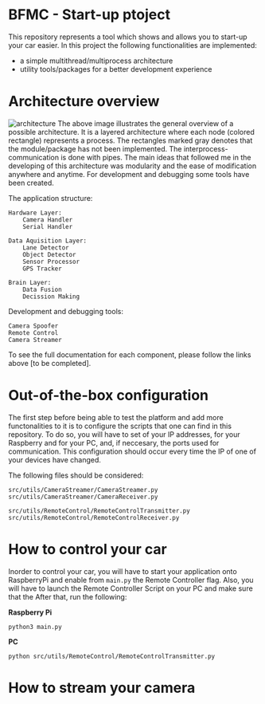 # BFMC - Start-up ptoject

This repository represents a tool which shows and allows you to start-up your car easier. In this project the following functionalities are implemented:
  - a simple multithread/multiprocess architecture 
  - utility tools/packages for a better development experience
  
  
# Architecture overview
![architecture](https://github.com/NandorKilyenBosch/BFMC.Startup.Priv/blob/master/assets/docs/images/generalArchitecture.png)
The above image illustrates the general overview of a possible architecture. It is a layered architecture where each node (colored rectangle) represents a process. The rectangles marked gray denotes that the module/package has not been implemented. The interprocess-communication is done with pipes. The main ideas that followed me in the developing of this architecture was modularity and the ease of modification anywhere and anytime. For development and debugging some tools have been created.

The application structure:

    Hardware Layer:
        Camera Handler
        Serial Handler

    Data Aquisition Layer:
        Lane Detector
        Object Detector
        Sensor Processor
        GPS Tracker

    Brain Layer:
        Data Fusion
        Decission Making
        

Development and debugging tools:

    Camera Spoofer
    Remote Control
    Camera Streamer

To see the full documentation for each component, please follow the links above [to be completed].

# Out-of-the-box configuration

The first step before being able to test the platform and add more functonalities to it is to configure the scripts that one can find in this repository. To do so, you will have to set of your IP addresses, for your Raspberry and for your PC, and, if neccesary, the ports used for communication. This configuration should occur every time the IP of one of your devices have changed.

The following files should be considered:
    
  ```
  src/utils/CameraStreamer/CameraStreamer.py
  src/utils/CameraStreamer/CameraReceiver.py
  
  src/utils/RemoteControl/RemoteControlTransmitter.py
  src/utils/RemoteControl/RemoteControlReceiver.py

  ```
  
# How to control your car
Inorder to control your car, you will have to start your application onto RaspberryPi and enable from `main.py` the Remote Controller flag. Also, you will have to launch the Remote Controller Script on your PC and make sure that the
After that, run the following:

**Raspberry Pi**
```
python3 main.py
```

**PC**
```
python src/utils/RemoteControl/RemoteControlTransmitter.py
```


# How to stream your camera
